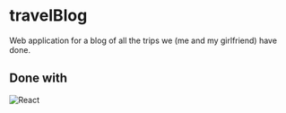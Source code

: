 # travelBlog

Web application for a blog of all the trips we (me and my girlfriend) have done.

## Done with

![React](https://img.shields.io/badge/React-20232A?style=for-the-badge&logo=react&logoColor=61DAFB)